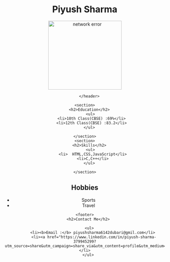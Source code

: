 <!DOCTYPE html>
<html lang="en">
<head>
    <meta charset="UTF-8">
    <meta name="viewport" content="width=device-width, initial-scale=1.0">
    <title>Portfolio</title>

</head>
<body >
        <header  >
            <h1>Piyush Sharma</h1>
            <img src="image.jpg" alt="network error" width="231px" height="216px">
            
        </header>
    
    <section>
        <h2>Education</h2>
         <ul>
          <li>10th Class(CBSE) :69%</li>
          <li>12th Class(CBSE) :83.2</li>
        </ul>
        
    </section>
    <section>
        <h2>Skills</h2>
         <ul>
           <li>  HTML,CSS,JavaScript</li>
           <li>C,C++</li>
        </ul>
        
    </section>
   <section>
     <h2>Hobbies</h2>
         <ul>
           <li>Sports</li>
           <li>Travel</li>
       </ul>
       
   </section>
   
    <footer>
       <h2>Contact Me</h2>

        <ul>
           <li><b>Email :</b> piyushsharma6142dubari@gmil.com</li>
            <li><a href="https://www.linkedin.com/in/piyush-sharma-379945299?utm_source=share&utm_campaign=share_via&utm_content=profile&utm_medium=android_app">Linkedin</a></li>
        </ul> 
  </footer>
</body>
</html>
